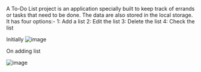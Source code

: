 A To-Do List project is an application specially built to keep track of errands or tasks that need to be done.
The data are also stored in the local storage.
It has four options:-
1: Add a list
2: Edit the list
3: Delete the list
4: Check the list

Initially
![image](https://user-images.githubusercontent.com/86796513/180632758-332a8969-0488-4e78-8010-4193966a11a0.png)

On adding list

![image](https://user-images.githubusercontent.com/86796513/180632784-7d4a13e5-2aed-4d5f-9ca3-f0d8eff59d25.png)


